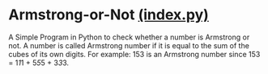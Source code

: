 # Armstrong-or-Not <a href="https://github.com/CridisHere/Armstrong-or-Not/blob/main/index.py">(index.py)</a>
A Simple Program in Python to check whether a number is Armstrong or not.
A number is called Armstrong number if it is equal to the sum of the cubes of its own digits.
For example: 153 is an Armstrong number since 153 = 1*1*1 + 5*5*5 + 3*3*3.
